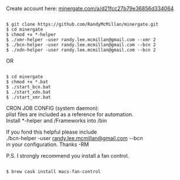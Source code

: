 Create account here: [minergate.com/a/d21fcc27b79e36856d334064](https://minergate.com/a/d21fcc27b79e36856d334064)  

<code>  
$ git clone https://github.com/RandyMcMillan/minergate.git  
$ cd minergate  
$ chmod +x *-helper  
$ ./xmr-helper -user randy.lee.mcmillan@gmail.com --xmr 2  
$ ./bcn-helper -user randy.lee.mcmillan@gmail.com --bcn 2  
$ ./xdn-helper -user randy.lee.mcmillan@gmail.com --bcn 2  
</code>  

OR  

<code>  
$ cd minergate  
$ chmod +x *.bat  
$ ./start_bcn.bat  
$ ./start_xdn.bat  
$ ./start_xmr.bat  
</code>  

CRON JOB CONFIG (system daemon):  
plist files are included as a reference for automation.  
Install *-helper and /Frameworks into /bin  

If you fond this helpful please include  
./bcn-helper -user randy.lee.mcmillan@gmail.com --bcn  
in your configuration. Thanks -RM  

P.S. I strongly recommend you install a fan control.  
<code>  
$ brew cask install macs-fan-control  
</code>  
